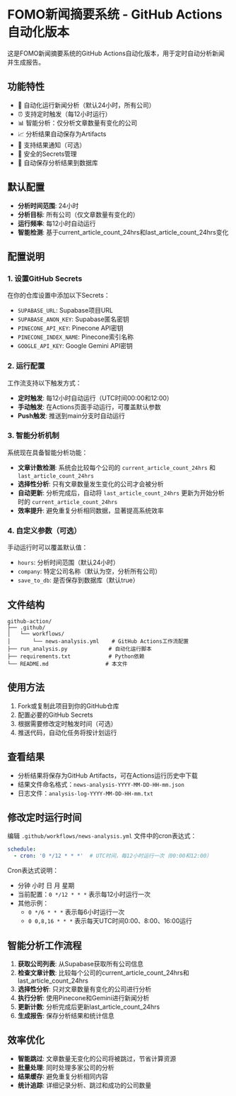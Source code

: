 # FOMO新闻摘要系统 - GitHub Actions 自动化版本

这是FOMO新闻摘要系统的GitHub Actions自动化版本，用于定时自动分析新闻并生成报告。

## 功能特性

- 🤖 自动化运行新闻分析（默认24小时，所有公司）
- ⏰ 支持定时触发（每12小时运行）
- 📊 智能分析：仅分析文章数量有变化的公司
- 📈 分析结果自动保存为Artifacts
- 🔔 支持结果通知（可选）
- 🔐 安全的Secrets管理
- 💾 自动保存分析结果到数据库

## 默认配置

- **分析时间范围**: 24小时
- **分析目标**: 所有公司（仅文章数量有变化的）
- **运行频率**: 每12小时自动运行
- **智能检测**: 基于current_article_count_24hrs和last_article_count_24hrs变化

## 配置说明

### 1. 设置GitHub Secrets

在你的仓库设置中添加以下Secrets：

- `SUPABASE_URL`: Supabase项目URL
- `SUPABASE_ANON_KEY`: Supabase匿名密钥
- `PINECONE_API_KEY`: Pinecone API密钥
- `PINECONE_INDEX_NAME`: Pinecone索引名称
- `GOOGLE_API_KEY`: Google Gemini API密钥

### 2. 运行配置

工作流支持以下触发方式：

- **定时触发**: 每12小时自动运行（UTC时间00:00和12:00）
- **手动触发**: 在Actions页面手动运行，可覆盖默认参数
- **Push触发**: 推送到main分支时自动运行

### 3. 智能分析机制

系统现在具备智能分析功能：

- **文章计数检测**: 系统会比较每个公司的 `current_article_count_24hrs` 和 `last_article_count_24hrs`
- **选择性分析**: 只有文章数量发生变化的公司才会被分析
- **自动更新**: 分析完成后，自动将 `last_article_count_24hrs` 更新为开始分析时的 `current_article_count_24hrs`
- **效率提升**: 避免重复分析相同数据，显著提高系统效率

### 4. 自定义参数（可选）

手动运行时可以覆盖默认值：

- `hours`: 分析时间范围（默认24小时）
- `company`: 特定公司名称（默认为空，分析所有公司）
- `save_to_db`: 是否保存到数据库（默认true）

## 文件结构

```
github-action/
├── .github/
│   └── workflows/
│       └── news-analysis.yml    # GitHub Actions工作流配置
├── run_analysis.py             # 自动化运行脚本
├── requirements.txt            # Python依赖
└── README.md                  # 本文件
```

## 使用方法

1. Fork或复制此项目到你的GitHub仓库
2. 配置必要的GitHub Secrets
3. 根据需要修改定时触发时间（可选）
4. 推送代码，自动化任务将按计划运行

## 查看结果

- 分析结果将保存为GitHub Artifacts，可在Actions运行历史中下载
- 结果文件命名格式：`news-analysis-YYYY-MM-DD-HH-mm.json`
- 日志文件：`analysis-log-YYYY-MM-DD-HH-mm.txt`

## 修改定时运行时间

编辑 `.github/workflows/news-analysis.yml` 文件中的cron表达式：

```yaml
schedule:
  - cron: '0 */12 * * *'  # UTC时间，每12小时运行一次（00:00和12:00）
```

Cron表达式说明：
- 分钟 小时 日 月 星期
- 当前配置：`0 */12 * * *` 表示每12小时运行一次
- 其他示例：
  - `0 */6 * * *` 表示每6小时运行一次
  - `0 0,8,16 * * *` 表示每天UTC时间0:00、8:00、16:00运行

## 智能分析工作流程

1. **获取公司列表**: 从Supabase获取所有公司信息
2. **检查文章计数**: 比较每个公司的current_article_count_24hrs和last_article_count_24hrs
3. **选择性分析**: 只对文章数量有变化的公司进行分析
4. **执行分析**: 使用Pinecone和Gemini进行新闻分析
5. **更新计数**: 分析完成后更新last_article_count_24hrs
6. **生成报告**: 保存分析结果和统计信息

## 效率优化

- **智能跳过**: 文章数量无变化的公司将被跳过，节省计算资源
- **批量处理**: 同时处理多家公司的分析
- **结果缓存**: 避免重复分析相同内容
- **统计追踪**: 详细记录分析、跳过和成功的公司数量
